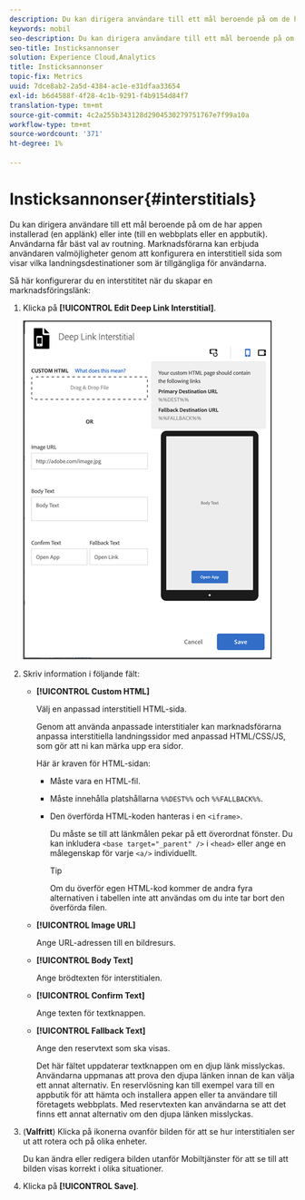 ```yaml
---
description: Du kan dirigera användare till ett mål beroende på om de har appen installerad (en applänk) eller inte (till en webbplats eller en appbutik).
keywords: mobil
seo-description: Du kan dirigera användare till ett mål beroende på om de har appen installerad (en applänk) eller inte (till en webbplats eller en appbutik).
seo-title: Insticksannonser
solution: Experience Cloud,Analytics
title: Insticksannonser
topic-fix: Metrics
uuid: 7dce8ab2-2a5d-4384-ac1e-e31dfaa33654
exl-id: b6d4588f-4f28-4c1b-9291-f4b9154d84f7
translation-type: tm+mt
source-git-commit: 4c2a255b343128d2904530279751767e7f99a10a
workflow-type: tm+mt
source-wordcount: '371'
ht-degree: 1%

---
```


# Insticksannonser{#interstitials}

Du kan dirigera användare till ett mål beroende på om de har appen installerad (en applänk) eller inte (till en webbplats eller en appbutik). Användarna får bäst val av routning. Marknadsförarna kan erbjuda användaren valmöjligheter genom att konfigurera en interstitiell sida som visar vilka landningsdestinationer som är tillgängliga för användarna.

Så här konfigurerar du en interstititet när du skapar en marknadsföringslänk:

1. Klicka på **[!UICONTROL Edit Deep Link Interstitial]**.

   ![Interstitiell djuplänk](assets/interstitial2.png)

1. Skriv information i följande fält:

   * **[!UICONTROL Custom HTML]**

      Välj en anpassad interstitiell HTML-sida.

      Genom att använda anpassade interstitialer kan marknadsförarna anpassa interstitiella landningssidor med anpassad HTML/CSS/JS, som gör att ni kan märka upp era sidor.

      Här är kraven för HTML-sidan:

      * Måste vara en HTML-fil.
      * Måste innehålla platshållarna `%%DEST%%` och `%%FALLBACK%%`.
      * Den överförda HTML-koden hanteras i en `<iframe>`.

         Du måste se till att länkmålen pekar på ett överordnat fönster. Du kan inkludera `<base target="_parent" />` i `<head>` eller ange en målegenskap för varje `<a/>` individuellt.

         >[!TIP]
         >
         >Om du överför egen HTML-kod kommer de andra fyra alternativen i tabellen inte att användas om du inte tar bort den överförda filen.
   * **[!UICONTROL Image URL]**

      Ange URL-adressen till en bildresurs.

   * **[!UICONTROL Body Text]**

      Ange brödtexten för interstitialen.

   * **[!UICONTROL Confirm Text]**

      Ange texten för textknappen.

   * **[!UICONTROL  Fallback Text]**

      Ange den reservtext som ska visas.

      Det här fältet uppdaterar textknappen om en djup länk misslyckas. Användarna uppmanas att prova den djupa länken innan de kan välja ett annat alternativ. En reservlösning kan till exempel vara till en appbutik för att hämta och installera appen eller ta användare till företagets webbplats. Med reservtexten kan användarna se att det finns ett annat alternativ om den djupa länken misslyckas.


1. (**Valfritt**) Klicka på ikonerna ovanför bilden för att se hur interstitialen ser ut att rotera och på olika enheter.

   Du kan ändra eller redigera bilden utanför Mobiltjänster för att se till att bilden visas korrekt i olika situationer.
1. Klicka på **[!UICONTROL Save]**.
